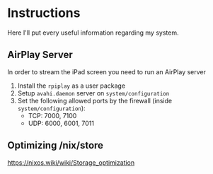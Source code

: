 # Instructions
Here I'll put every useful information regarding my system.

## AirPlay Server
In order to stream the iPad screen you need to run an AirPlay server
1. Install the `rpiplay` as a user package
2. Setup `avahi.daemon` server on `system/configuration`
3. Set the following allowed ports by the firewall (inside `system/configuration`):
    - TCP: 7000, 7100
    - UDP: 6000, 6001, 7011

## Optimizing /nix/store
https://nixos.wiki/wiki/Storage_optimization
